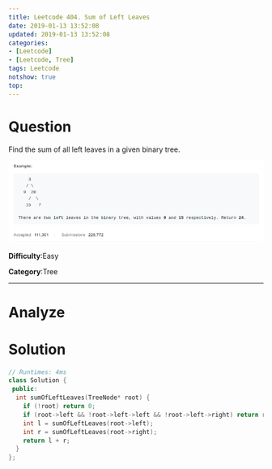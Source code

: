 ```yaml
---
title: Leetcode 404. Sum of Left Leaves
date: 2019-01-13 13:52:08
updated: 2019-01-13 13:52:08
categories: 
- [Leetcode]
- [Leetcode, Tree]
tags: Leetcode
notshow: true
top:
---
```


# Question

Find the sum of all left leaves in a given binary tree.

![](/images/in-post/2019-01-13-Leetcode-404-Sum-of-Left-Leaves/2019-01-13-13-52-50.png)

**Difficulty**:Easy

**Category**:Tree

<!-- more -->

------------

# Analyze

# Solution

```cpp
// Runtimes: 4ms
class Solution {
 public:
  int sumOfLeftLeaves(TreeNode* root) {
    if (!root) return 0;
    if (root->left && !root->left->left && !root->left->right) return root->left->val + sumOfLeftLeaves(root->right);
    int l = sumOfLeftLeaves(root->left);
    int r = sumOfLeftLeaves(root->right);
    return l + r;
  }
};
```


